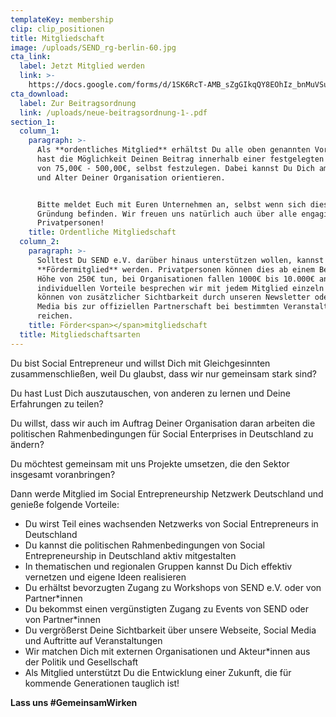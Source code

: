 ```yaml
---
templateKey: membership
clip: clip_positionen
title: Mitgliedschaft
image: /uploads/SEND_rg-berlin-60.jpg
cta_link:
  label: Jetzt Mitglied werden
  link: >-
    https://docs.google.com/forms/d/1SK6RcT-AMB_sZgGIkqQY8EOhIz_bnMuVSuJ7zCmd4Mg/viewform?edit_requested=true
cta_download:
  label: Zur Beitragsordnung
  link: /uploads/neue-beitragsordnung-1-.pdf
section_1:
  column_1:
    paragraph: >-
      Als **ordentliches Mitglied** erhältst Du alle oben genannten Vorteile und
      hast die Möglichkeit Deinen Beitrag innerhalb einer festgelegten Spanne
      von 75,00€ - 500,00€, selbst festzulegen. Dabei kannst Du Dich am Umsatz
      und Alter Deiner Organisation orientieren.


      Bitte meldet Euch mit Euren Unternehmen an, selbst wenn sich diese noch in
      Gründung befinden. Wir freuen uns natürlich auch über alle engagierten
      Privatpersonen!
    title: Ordentliche Mitgliedschaft
  column_2:
    paragraph: >-
      Solltest Du SEND e.V. darüber hinaus unterstützen wollen, kannst Du
      **Fördermitglied** werden. Privatpersonen können dies ab einem Beitrag in
      Höhe von 250€ tun, bei Organisationen fallen 1000€ bis 10.000€ an. Die
      individuellen Vorteile besprechen wir mit jedem Mitglied einzeln und
      können von zusätzlicher Sichtbarkeit durch unseren Newsletter oder Social
      Media bis zur offiziellen Partnerschaft bei bestimmten Veranstaltungen
      reichen.
    title: Förder<span></span>mitgliedschaft
  title: Mitgliedschaftsarten
---
```


Du bist Social Entrepreneur und willst Dich mit Gleichgesinnten zusammenschließen, weil Du glaubst, dass wir nur gemeinsam stark sind?

Du hast Lust Dich auszutauschen, von anderen zu lernen und Deine Erfahrungen zu teilen?

Du willst, dass wir auch im Auftrag Deiner Organisation daran arbeiten die politischen Rahmenbedingungen für Social Enterprises in Deutschland zu ändern?

Du möchtest gemeinsam mit uns Projekte umsetzen, die den Sektor insgesamt voranbringen?

Dann werde Mitglied im Social Entrepreneurship Netzwerk Deutschland und genieße folgende Vorteile:


- Du wirst Teil eines wachsenden Netzwerks von Social Entrepreneurs in Deutschland
- Du kannst die politischen Rahmenbedingungen von Social Entrepreneurship in Deutschland aktiv mitgestalten
- In thematischen und regionalen Gruppen kannst Du Dich effektiv vernetzen und eigene Ideen realisieren
- Du erhältst bevorzugten Zugang zu Workshops von SEND e.V. oder von Partner*innen
- Du bekommst einen vergünstigten Zugang zu Events von SEND oder von Partner*innen
- Du vergrößerst Deine Sichtbarkeit über unsere Webseite, Social Media und Auftritte auf Veranstaltungen
- Wir matchen Dich mit externen Organisationen und Akteur*innen aus der Politik und Gesellschaft
- Als Mitglied unterstützt Du die Entwicklung einer Zukunft, die für kommende Generationen tauglich ist!

**Lass uns #GemeinsamWirken**

